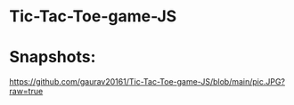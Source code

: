 # Tic-Tac-Toe-game-JS

# Snapshots:

https://github.com/gaurav20161/Tic-Tac-Toe-game-JS/blob/main/pic.JPG?raw=true

